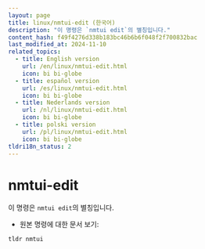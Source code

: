 ```yaml
---
layout: page
title: linux/nmtui-edit (한국어)
description: "이 명령은 `nmtui edit`의 별칭입니다."
content_hash: f49f4276d338b183bc46b6b6f048f2f700832bac
last_modified_at: 2024-11-10
related_topics:
  - title: English version
    url: /en/linux/nmtui-edit.html
    icon: bi bi-globe
  - title: español version
    url: /es/linux/nmtui-edit.html
    icon: bi bi-globe
  - title: Nederlands version
    url: /nl/linux/nmtui-edit.html
    icon: bi bi-globe
  - title: polski version
    url: /pl/linux/nmtui-edit.html
    icon: bi bi-globe
tldri18n_status: 2
---
```

# nmtui-edit

이 명령은 `nmtui edit`의 별칭입니다.

- 원본 명령에 대한 문서 보기:

`tldr nmtui`
